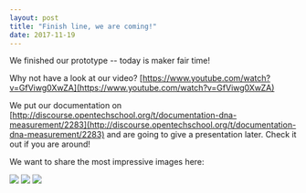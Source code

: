 ```yaml
---
layout: post
title: "Finish line, we are coming!"
date: 2017-11-19
---
```


We finished our prototype -- today is maker fair time!

Why not have a look at our video? [https://www.youtube.com/watch?v=GfViwg0XwZA](https://www.youtube.com/watch?v=GfViwg0XwZA)

We put our documentation on 
[http://discourse.opentechschool.org/t/documentation-dna-measurement/2283](http://discourse.opentechschool.org/t/documentation-dna-measurement/2283)
and are going to give a presentation later. Check it out if you are around!

We want to share the most impressive images here:

![](./images/20171118_123241.jpg)
![](./images/20171118_195911.jpg)
![](./images/20171118_195810.jpg)
